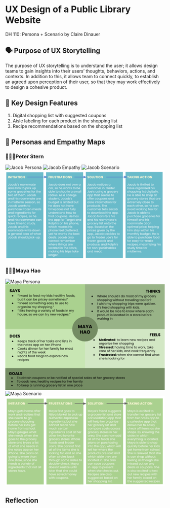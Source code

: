 # UX Design of a Public Library Website
DH 110: Persona + Scenario by Claire Dinauer

## 🗣 Purpose of UX Storytelling

The purpose of UX storytelling is to understand the user; it allows design teams to gain insights into their users’ thoughts, behaviors, actions, and contexts. In addition to this, it allows team to connect quickly, to establish an agreed upon perception of their user, so that they may work effectively to design a cohesive product.

## 👤 Key Design Features
1) Digital shopping list with suggested coupons
2) Aisle labeling for each product in the shopping list
3) Recipe recommendations based on the shopping list

## 👥 Personas and Empathy Maps

### 🚶🏼‍♂️Peter Stern

![Jacob Persona](./Letter-1.png)
![Jacob Empathy](./Letter-2.png)
![Jacob Scenario](./Letter-7.png)
![Jacob Journey](jacobmap.png)


### 🚶🏻‍♀️Maya Hao

![Maya Persona](./Letter-3.png)
![Maya Empathy](mayaempathy.png)
![Maya Scenario](./Letter-8.png)
![Maya Journey](mayamap.png)

## Reflection
